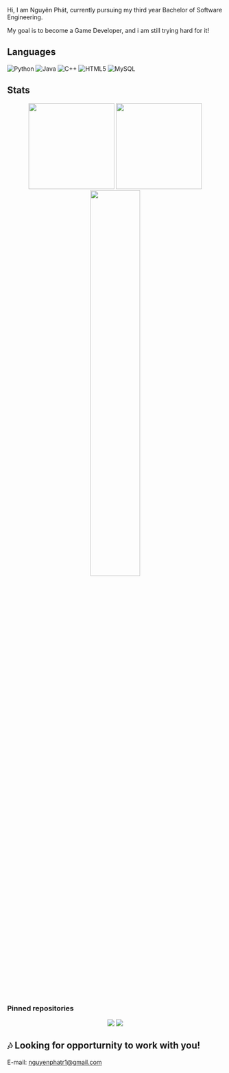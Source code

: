 Hi, I am Nguyên Phát, currently pursuing my third year Bachelor of Software Engineering.

My goal is to become a Game Developer, and i am still trying hard for it!


## Languages

![Python](https://img.shields.io/badge/-Python-black?style=flat-square&logo=Python)
![Java](https://img.shields.io/badge/-java-E34A86?style=flat-square&logo=java)
![C++](https://img.shields.io/badge/-C++-00599C?style=flat-square&logo=c)
![HTML5](https://img.shields.io/badge/-HTML5-E34F26?style=flat-square&logo=html5&logoColor=white)
![MySQL](https://img.shields.io/badge/-MySQL-black?style=flat-square&logo=mysql)

## Stats
<p align="center">
<img height=200px src="https://github-readme-stats.vercel.app/api?username=phatng45&show_icons=true&theme=swift" />
<img height=200px src="https://github-readme-stats.vercel.app/api/top-langs/?username=phatng45&theme=swift&langs_count=15" />
<img width="48%" src="https://github-readme-streak-stats.herokuapp.com/?user=phatng45&theme=swift" />
</p>

### Pinned repositories
<p align="center">
  <img src="https://github-readme-stats.vercel.app/api/pin/?username=phatng45&repo=Preprocessing-Data&show_icons=true&theme=swift" />
  <img src="https://github-readme-stats.vercel.app/api/pin/?username=phatng45&repo=Slang_Dictionary&show_icons=true&theme=swift" />
</p>


## :notes: Looking for opporturnity to work with you!
E-mail: nguyenphatr1@gmail.com
